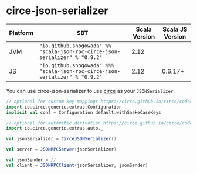 # circe-json-serializer

|Platform|SBT|Scala Version|Scala JS Version|
|---|---|---|---|
|JVM|```"io.github.shogowada" %% "scala-json-rpc-circe-json-serializer" % "0.9.2"```|2.12||
|JS|```"io.github.shogowada" %%% "scala-json-rpc-circe-json-serializer" % "0.9.2"```|2.12|0.6.17+|

You can use circe-json-serializer to use [circe](https://github.com/circe/circe) as your ```JSONSerializer```.

```scala
// optional for custom key mappings https://circe.github.io/circe/codec.html#custom-key-mappings-via-annotations
import io.circe.generic.extras.Configuration
implicit val conf = Configuration.default.withSnakeCaseKeys

// optional for automatic derivation https://circe.github.io/circe/codec.html#fully-automatic-derivation
import io.circe.generic.extras.auto._

val jsonSerializer = CirceJSONSerializer()

val server = JSONRPCServer(jsonSerializer)

val jsonSender = // ...
val client = JSONRPCClient(jsonSerializer, jsonSender)
```
